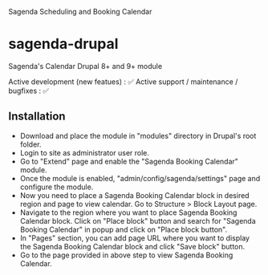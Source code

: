 Sagenda Scheduling and Booking Calendar

# sagenda-drupal
Sagenda's Calendar Drupal 8+ and 9+ module

Active development (new featues) : ✅
Active support / maintenance / bugfixes : ✅ 

## Installation

- Download and place the module in "modules" directory in Drupal's root folder.
- Login to site as administrator user role.
- Go to "Extend" page and enable the "Sagenda Booking Calendar" module.
- Once the module is enabled, "admin/config/sagenda/settings" page and configure the module.
- Now you need to place a Sagenda Booking Calendar block in desired region and page to view calendar. Go to Structure > Block Layout page.
- Navigate to the region where you want to place Sagenda Booking Calendar block. Click on "Place block" button and search for "Sagenda Booking Calendar" in popup and click on "Place block button".
- In "Pages" section, you can add page URL where you want to display the Sagenda Booking Calendar block and click "Save block" button.
- Go to the page provided in above step to view Sagenda Booking Calendar.
